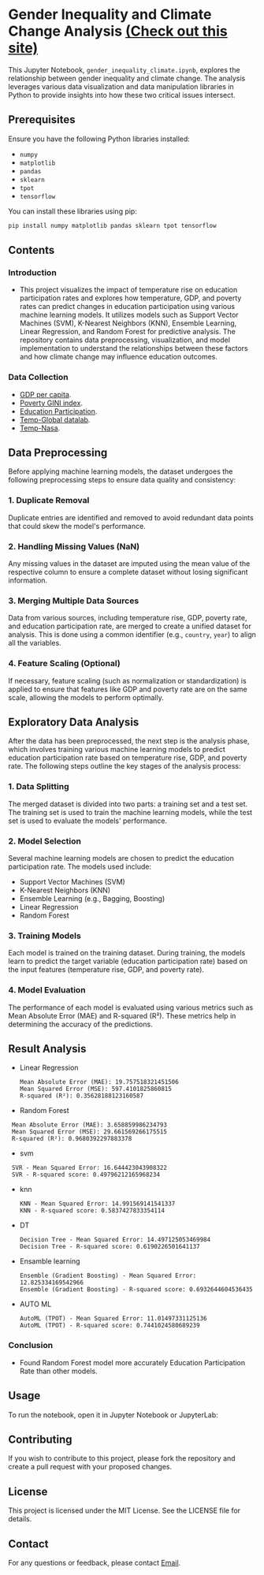 # Gender Inequality and Climate Change Analysis [(Check out this site)](https://climate-site-1.onrender.com/)

This Jupyter Notebook, `gender_inequality_climate.ipynb`, explores the relationship between gender inequality and climate change. The analysis leverages various data visualization and data manipulation libraries in Python to provide insights into how these two critical issues intersect.

## Prerequisites  

Ensure you have the following Python libraries installed:

- `numpy`
- `matplotlib`
- `pandas`
- `sklearn`
- `tpot`
- `tensorflow`

You can install these libraries using pip:

```bash
pip install numpy matplotlib pandas sklearn tpot tensorflow
```
## Contents

### Introduction
- This project visualizes the impact of temperature rise on education participation rates and explores how temperature, GDP, and poverty rates can predict changes in education participation using various machine learning models. It utilizes models such as Support Vector Machines (SVM), K-Nearest Neighbors (KNN), Ensemble Learning, Linear Regression, and Random Forest for predictive analysis. The repository contains data preprocessing, visualization, and model implementation to understand the relationships between these factors and how climate change may influence education outcomes.

### Data Collection 
- [GDP per capita](https://data.worldbank.org/indicator/NY.GDP.PCAP.CD?locations=1W).
- [Poverty GINI index](https://data.worldbank.org/indicator/SI.POV.GINI).
- [Education Participation](https://data.worldbank.org/indicator/SE.PRM.CUAT.MA.ZS?end=2023&start=2023&view=bar).
- [Temp-Global datalab](https://globaldatalab.org/geos/download/surfacetempyear/?levels=1&interpolation=0&extrapolation=0).
- [Temp-Nasa](https://data.giss.nasa.gov/gistemp/graphs/graph_data/Global_Mean_Estimates_based_on_Land_and_Ocean_Data/graph.txt).


## Data Preprocessing
Before applying machine learning models, the dataset undergoes the following preprocessing steps to ensure data quality and consistency:

### 1. Duplicate Removal  
Duplicate entries are identified and removed to avoid redundant data points that could skew the model's performance.
### 2. Handling Missing Values (NaN)
Any missing values in the dataset are imputed using the mean value of the respective column to ensure a complete dataset without losing significant information.
### 3. Merging Multiple Data Sources
Data from various sources, including temperature rise, GDP, poverty rate, and education participation rate, are merged to create a unified dataset for analysis. This is done using a common identifier (e.g., `country`, `year`) to align all the variables.
### 4. Feature Scaling (Optional)
If necessary, feature scaling (such as normalization or standardization) is applied to ensure that features like GDP and poverty rate are on the same scale, allowing the models to perform optimally.

## Exploratory Data Analysis
After the data has been preprocessed, the next step is the analysis phase, which involves training various machine learning models to predict education participation rate based on temperature rise, GDP, and poverty rate. The following steps outline the key stages of the analysis process:
### 1. Data Splitting
The merged dataset is divided into two parts: a training set and a test set. The training set is used to train the machine learning models, while the test set is used to evaluate the models' performance.
### 2. Model Selection
Several machine learning models are chosen to predict the education participation rate. The models used include:
- Support Vector Machines (SVM)
- K-Nearest Neighbors (KNN)
- Ensemble Learning (e.g., Bagging, Boosting)
- Linear Regression
- Random Forest
### 3. Training Models
Each model is trained on the training dataset. During training, the models learn to predict the target variable (education participation rate) based on the input features (temperature rise, GDP, and poverty rate).
### 4. Model Evaluation
The performance of each model is evaluated using various metrics such as Mean Absolute Error (MAE) and R-squared (R²). These metrics help in determining the accuracy of the predictions.

## Result Analysis
- Linear Regression
  ```
  Mean Absolute Error (MAE): 19.757518321451506
  Mean Squared Error (MSE): 597.4101825860815
  R-squared (R²): 0.35628188123160587
  ```
- Random Forest
 ```
  Mean Absolute Error (MAE): 3.658859986234793
  Mean Squared Error (MSE): 29.661569266175515
  R-squared (R²): 0.9680392297883378
```
- svm
 ```
  SVR - Mean Squared Error: 16.644423043908322
  SVR - R-squared score: 0.49796212165968234
```
- knn
  ```
  KNN - Mean Squared Error: 14.991569141541337
  KNN - R-squared score: 0.5837427833354114
  ```

- DT
  ```
  Decision Tree - Mean Squared Error: 14.497125053469984
  Decision Tree - R-squared score: 0.6190226501641137
  ```
- Ensamble learning
  ```
  Ensemble (Gradient Boosting) - Mean Squared Error: 12.825334169542966
  Ensemble (Gradient Boosting) - R-squared score: 0.6932644604536435
  ```
- AUTO ML
  ```
  AutoML (TPOT) - Mean Squared Error: 11.01497331125136
  AutoML (TPOT) - R-squared score: 0.7441024580689239
  ```

### Conclusion
- Found Random Forest model more accurately Education Participation Rate than other models.

## Usage

To run the notebook, open it in Jupyter Notebook or JupyterLab:

## Contributing

If you wish to contribute to this project, please fork the repository and create a pull request with your proposed changes.

## License

This project is licensed under the MIT License. See the LICENSE file for details.

## Contact

For any questions or feedback, please contact [Email](asifurbuet98@gmail.com).

